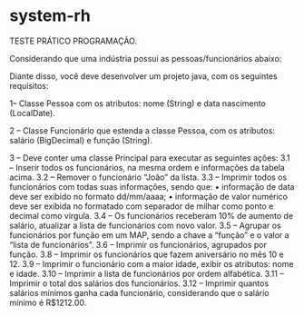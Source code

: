 # system-rh

TESTE PRÁTICO PROGRAMAÇÃO.

Considerando que uma indústria possui as pessoas/funcionários abaixo:

Diante disso, você deve desenvolver um projeto java, com os seguintes requisitos:

1– Classe Pessoa com os atributos: nome (String) e data nascimento (LocalDate).

2 – Classe Funcionário que estenda a classe Pessoa, com os atributos: salário (BigDecimal) e função (String).

3 – Deve conter uma classe Principal para executar as seguintes ações:
3.1 – Inserir todos os funcionários, na mesma ordem e informações da tabela acima.
3.2 – Remover o funcionário “João” da lista.
3.3 – Imprimir todos os funcionários com todas suas informações, sendo que:
• informação de data deve ser exibido no formato dd/mm/aaaa;
• informação de valor numérico deve ser exibida no formatado com separador de milhar como ponto e decimal como vírgula.
3.4 – Os funcionários receberam 10% de aumento de salário, atualizar a lista de funcionários com novo valor.
3.5 – Agrupar os funcionários por função em um MAP, sendo a chave a “função” e o valor a “lista de funcionários”.
3.6 – Imprimir os funcionários, agrupados por função.
3.8 – Imprimir os funcionários que fazem aniversário no mês 10 e 12.
3.9 – Imprimir o funcionário com a maior idade, exibir os atributos: nome e idade.
3.10 – Imprimir a lista de funcionários por ordem alfabética.
3.11 – Imprimir o total dos salários dos funcionários.
3.12 – Imprimir quantos salários mínimos ganha cada funcionário, considerando que o salário mínimo é R$1212.00.

